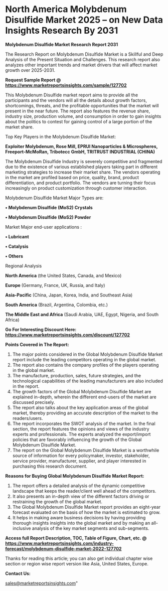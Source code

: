  # North America Molybdenum Disulfide Market 2025 – on New Data Insights Research By 2031

<strong>Molybdenum Disulfide Market Research Report 2031</strong>

The Research Report on Molybdenum Disulfide Market is a Skillful and Deep Analysis of the Present Situation and Challenges. This research report also analyzes other important trends and market drivers that will affect market growth over 2025-2031.

<strong>Request Sample Report @ <a href=https://www.marketreportsinsights.com/sample/127702>https://www.marketreportsinsights.com/sample/127702</a></strong>

This Molybdenum Disulfide market report aims to provide all the participants and the vendors will all the details about growth factors, shortcomings, threats, and the profitable opportunities that the market will present in the near future. The report also features the revenue share, industry size, production volume, and consumption in order to gain insights about the politics to contest for gaining control of a large portion of the market share.

Top Key Players in the Molybdenum Disulfide Market:

<strong>Exploiter Molybdenum, Rose Mill, EPRUI Nanoparticles & Microspheres, Freeport-McMoRan, Tribotecc GmbH, TRITRUST INDUSTRIAL (CHINA)</strong>

The Molybdenum Disulfide Industry is severely competitive and fragmented due to the existence of various established players taking part in different marketing strategies to increase their market share. The vendors operating in the market are profiled based on price, quality, brand, product differentiation, and product portfolio. The vendors are turning their focus increasingly on product customization through customer interaction.

Molybdenum Disulfide Market Major Types are:

<strong>• Molybdenum Disulfide (MoS2) Crystals

• Molybdenum Disulfide (MoS2) Powder</strong>

Market Major end-user applications :

<strong>• Lubricant

• Catalysis

• Others</strong>

Regional Analysis

</u><strong><b>North America</b></strong> (the United States, Canada, and Mexico)

<strong><b>Europe </b></strong>(Germany, France, UK, Russia, and Italy)

<strong><b>Asia-Pacific</b></strong> (China, Japan, Korea, India, and Southeast Asia)

<strong><b>South America</b></strong> (Brazil, Argentina, Colombia, etc.)

<strong><b>The Middle East and Africa</b></strong> (Saudi Arabia, UAE, Egypt, Nigeria, and South Africa)

<strong>Go For Interesting Discount Here: <a href=https://www.marketreportsinsights.com/discount/127702>https://www.marketreportsinsights.com/discount/127702</a></strong>

<strong>Points Covered in The Report:</strong>
<ol>
  <li>The major points considered in the Global Molybdenum Disulfide Market report include the leading competitors operating in the global market.</li>
  <li>The report also contains the company profiles of the players operating in the global market.</li>
  <li>The manufacture, production, sales, future strategies, and the technological capabilities of the leading manufacturers are also included in the report.</li>
  <li>The growth factors of the Global Molybdenum Disulfide Market are explained in-depth, wherein the different end-users of the market are discussed precisely.</li>
  <li>The report also talks about the key application areas of the global market, thereby providing an accurate description of the market to the readers/users.</li>
  <li>The report incorporates the SWOT analysis of the market. In the final section, the report features the opinions and views of the industry experts and professionals. The experts analyzed the export/import policies that are favorably influencing the growth of the Global Molybdenum Disulfide Market.</li>
  <li>The report on the Global Molybdenum Disulfide Market is a worthwhile source of information for every policymaker, investor, stakeholder, service provider, manufacturer, supplier, and player interested in purchasing this research document.</li>
</ol>
<strong>Reasons for Buying Global Molybdenum Disulfide Market Report:</strong>

<ol>
  <li>The report offers a detailed analysis of the dynamic competitive landscape that keeps the reader/client well ahead of the competitors.</li>
  <li>It also presents an in-depth view of the different factors driving or restraining the growth of the global market.</li>
  <li>The Global Molybdenum Disulfide Market report provides an eight-year forecast evaluated on the basis of how the market is estimated to grow.</li>
  <li>It helps in making aware business decisions by having providing thorough insights insights into the global market and by making an all-inclusive analysis of the key market segments and sub-segments.</li>
</ol>
<strong>Access full Report Description, TOC, Table of Figure, Chart, etc. @ <a href=https://www.marketreportsinsights.com/industry-forecast/molybdenum-disulfide-market-2022-127702>https://www.marketreportsinsights.com/industry-forecast/molybdenum-disulfide-market-2022-127702</a></strong>


Thanks for reading this article; you can also get individual chapter wise section or region wise report version like Asia, United States, Europe.

<strong>Contact Us:</strong>

sales@marketreportsinsights.com"
